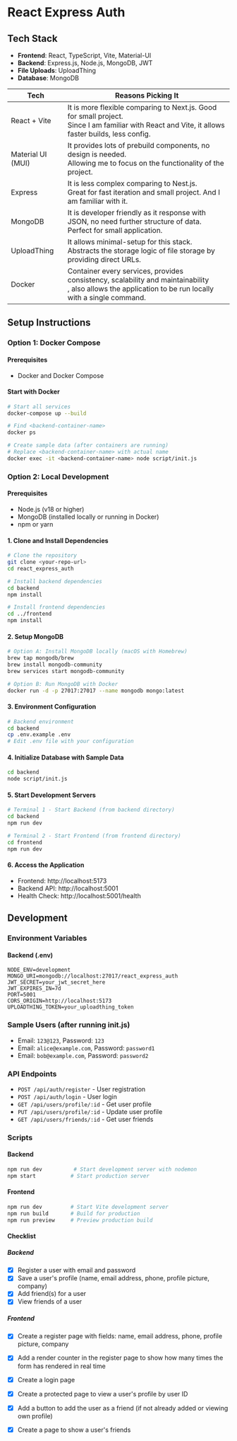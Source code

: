 # React Express Auth

## Tech Stack

- **Frontend**: React, TypeScript, Vite, Material-UI
- **Backend**: Express.js, Node.js, MongoDB, JWT
- **File Uploads**: UploadThing
- **Database**: MongoDB

| Tech              | Reasons Picking It                                                                                                                                        |
|-------------------|-----------------------------------------------------------------------------------------------------------------------------------------------------------|
| React + Vite      | It is more flexible comparing to Next.js. Good for small project.<br>Since I am familiar with React and Vite, it allows faster builds, less config.       |
| Material UI (MUI) | It provides lots of prebuild components, no design is needed. <br>Allowing me to focus on the functionality of the project.                               |
| Express           | It is less complex comparing to Nest.js.<br>Great for fast iteration and small project. And I am familiar with it.                                        |
| MongoDB           | It is developer friendly as it response with JSON, no need further structure of data. <br>Perfect for small application.                                  |
| UploadThing       | It allows minimal-setup for this stack.<br>Abstracts the storage logic of file storage by providing direct URLs.                                          |
| Docker            | Container every services, provides consistency, scalability and maintainability<br>, also allows the application to be run locally with a single command. |

## Setup Instructions

### Option 1: Docker Compose

#### Prerequisites

- Docker and Docker Compose

#### Start with Docker

```bash
# Start all services
docker-compose up --build

# Find <backend-container-name>
docker ps

# Create sample data (after containers are running)
# Replace <backend-container-name> with actual name
docker exec -it <backend-container-name> node script/init.js
```

### Option 2: Local Development

#### Prerequisites

- Node.js (v18 or higher)
- MongoDB (installed locally or running in Docker)
- npm or yarn

#### 1. Clone and Install Dependencies

```bash
# Clone the repository
git clone <your-repo-url>
cd react_express_auth

# Install backend dependencies
cd backend
npm install

# Install frontend dependencies
cd ../frontend
npm install
```

#### 2. Setup MongoDB

```bash
# Option A: Install MongoDB locally (macOS with Homebrew)
brew tap mongodb/brew
brew install mongodb-community
brew services start mongodb-community

# Option B: Run MongoDB with Docker
docker run -d -p 27017:27017 --name mongodb mongo:latest
```

#### 3. Environment Configuration

```bash
# Backend environment
cd backend
cp .env.example .env
# Edit .env file with your configuration
```

#### 4. Initialize Database with Sample Data

```bash
cd backend
node script/init.js
```

#### 5. Start Development Servers

```bash
# Terminal 1 - Start Backend (from backend directory)
cd backend
npm run dev

# Terminal 2 - Start Frontend (from frontend directory)
cd frontend
npm run dev
```

#### 6. Access the Application

- Frontend: http://localhost:5173
- Backend API: http://localhost:5001
- Health Check: http://localhost:5001/health

## Development

### Environment Variables

#### Backend (.env)

```env
NODE_ENV=development
MONGO_URI=mongodb://localhost:27017/react_express_auth
JWT_SECRET=your_jwt_secret_here
JWT_EXPIRES_IN=7d
PORT=5001
CORS_ORIGIN=http://localhost:5173
UPLOADTHING_TOKEN=your_uploadthing_token
```

### Sample Users (after running init.js)

- Email: `123@123`, Password: `123`
- Email: `alice@example.com`, Password: `password1`
- Email: `bob@example.com`, Password: `password2`

### API Endpoints

- `POST /api/auth/register` - User registration
- `POST /api/auth/login` - User login
- `GET /api/users/profile/:id` - Get user profile
- `PUT /api/users/profile/:id` - Update user profile
- `GET /api/users/friends/:id` - Get user friends

### Scripts

#### Backend

```bash
npm run dev          # Start development server with nodemon
npm start           # Start production server
```

#### Frontend

```bash
npm run dev         # Start Vite development server
npm run build       # Build for production
npm run preview     # Preview production build
```

#### Checklist

##### Backend
- [x] Register a user with email and password
- [x] Save a user's profile (name, email address, phone, profile picture, company)
- [x] Add friend(s) for a user
- [x] View friends of a user

##### Frontend
- [x] Create a register page with fields: name, email address, phone, profile picture, company
- [x] Add a render counter in the register page to show how many times the form has rendered in real time
- [x] Create a login page
- [x] Create a protected page to view a user's profile by user ID
- [x] Add a button to add the user as a friend (if not already added or viewing own profile)
- [x] Create a page to show a user's friends

